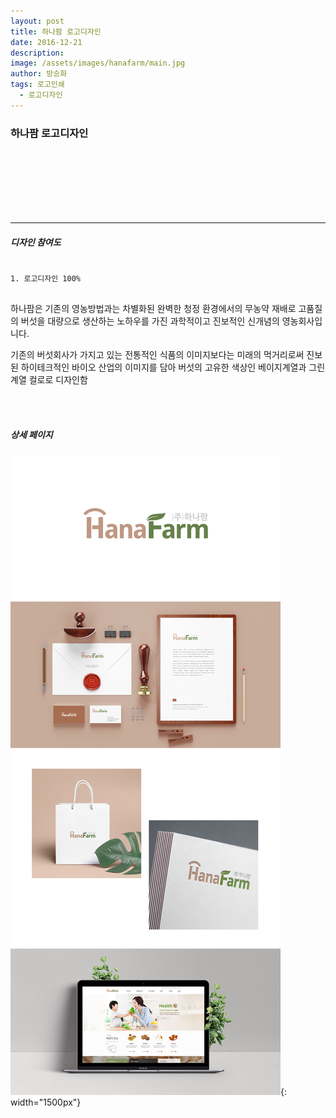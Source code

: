 ```yaml
---
layout: post
title: 하나팜 로고디자인
date: 2016-12-21
description:
image: /assets/images/hanafarm/main.jpg
author: 방승화
tags: 로고인쇄
  - 로고디자인
---
```


<h3>하나팜 로고디자인</h3>
<br><br><br><br><br><br>
<hr>

##### 디자인 참여도
<pre>
<code>
1. 로고디자인 100%
</code>
</pre>

<p>
하나팜은 기존의 영농방법과는 차별화된 완벽한 청정 환경에서의 무농약 재배로 고품질의 버섯을 대량으로 생산하는 노하우를 가진 과학적이고 진보적인 신개념의 영농회사입니다.
</p>
<p>
기존의 버섯회사가 가지고 있는 전통적인 식품의 이미지보다는 미래의 먹거리로써 진보 된 하이테크적인 바이오 산업의 이미지를 담아 버섯의 고유한 색상인 베이지계열과 그린 계열 컬로로 디자인함


</p>
<br>
<br>

##### 상세 페이지
![pc_main](/assets/images/hanafarm/view.jpg){: width="1500px"}
